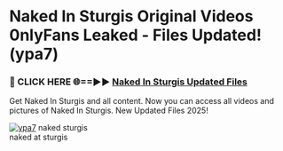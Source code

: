 # Naked In Sturgis Original Videos 0nlyFans Leaked - Files Updated! (ypa7)

<h3>🔴 CLICK HERE 🌐==►► <a href="https://tinyurl.com/up5wt9bj" rel="nofollow">Naked In Sturgis Updated Files</a></h3>

Get Naked In Sturgis and all content. Now you can access all videos and pictures of Naked In Sturgis. New Updated Files 2025!

[![ypa7](https://i.imgur.com/ABiUzMV.gif)](https://tinyurl.com/up5wt9bj)
naked sturgis<br>
naked at sturgis